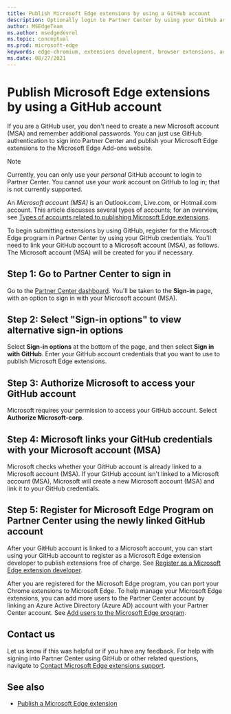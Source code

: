 ```yaml
---
title: Publish Microsoft Edge extensions by using a GitHub account
description: Optionally login to Partner Center by using your GitHub account credentials.
author: MSEdgeTeam
ms.author: msedgedevrel
ms.topic: conceptual
ms.prod: microsoft-edge
keywords: edge-chromium, extensions development, browser extensions, add-ons, partner center, developer
ms.date: 08/27/2021
---
```

# Publish Microsoft Edge extensions by using a GitHub account

If you are a GitHub user, you don't need to create a new Microsoft account (MSA) and remember additional passwords.  You can just use GitHub authentication to sign into Partner Center and publish your Microsoft Edge extensions to the Microsoft Edge Add-ons website.

> [!NOTE]
> Currently, you can only use your _personal_ GitHub account to login to Partner Center.  You cannot use your _work_ account on GitHub to log in; that is not currently supported.

An _Microsoft account (MSA)_ is an Outlook.com, Live.com, or Hotmail.com account.  This article discusses several types of accounts; for an overview, see [Types of accounts related to publishing Microsoft Edge extensions](create-dev-account.md#types-of-accounts-related-to-publishing-microsoft-edge-extensions).

To begin submitting extensions by using GitHub, register for the Microsoft Edge program in Partner Center by using your GitHub credentials.  You'll need to link your GitHub account to a Microsoft account (MSA), as follows.  The Microsoft account (MSA) will be created for you if necessary.


<!-- ====================================================================== -->
## Step 1: Go to Partner Center to sign in

Go to the [Partner Center dashboard](https://partner.microsoft.com/dashboard/microsoftedge/overview).  You'll be taken to the **Sign-in** page, with an option to sign in with your Microsoft account (MSA).


<!-- ====================================================================== -->
## Step 2: Select "Sign-in options" to view alternative sign-in options

Select **Sign-in options** at the bottom of the page, and then select **Sign in with GitHub**.  Enter your GitHub account credentials that you want to use to publish Microsoft Edge extensions.


<!-- ====================================================================== -->
## Step 3: Authorize Microsoft to access your GitHub account

Microsoft requires your permission to access your GitHub account.  Select **Authorize Microsoft-corp**.


<!-- ====================================================================== -->
## Step 4: Microsoft links your GitHub credentials with your Microsoft account (MSA)

Microsoft checks whether your GitHub account is already linked to a Microsoft account (MSA).  If your GitHub account isn't linked to a Microsoft account (MSA), Microsoft will create a new Microsoft account (MSA) and link it to your GitHub credentials.


<!-- ====================================================================== -->
## Step 5: Register for Microsoft Edge Program on Partner Center using the newly linked GitHub account

After your GitHub account is linked to a Microsoft account, you can start using your GitHub account to register as a Microsoft Edge extension developer to publish extensions free of charge.  See [Register as a Microsoft Edge extension developer](create-dev-account.md).

After you are registered for the Microsoft Edge program, you can port your Chrome extensions to Microsoft Edge.  To help manage your Microsoft Edge extensions, you can add more users to the Partner Center account by linking an Azure Active Directory (Azure AD) account with your Partner Center account.  See [Add users to the Microsoft Edge program](aad-account.md).


<!-- ====================================================================== -->
## Contact us

Let us know if this was helpful or if you have any feedback.  For help with signing into Partner Center using GitHub or other related questions, navigate to [Contact Microsoft Edge extensions support](contact-extensions-team.md).


<!-- ====================================================================== -->
## See also

*  [Publish a Microsoft Edge extension](publish-extension.md)
